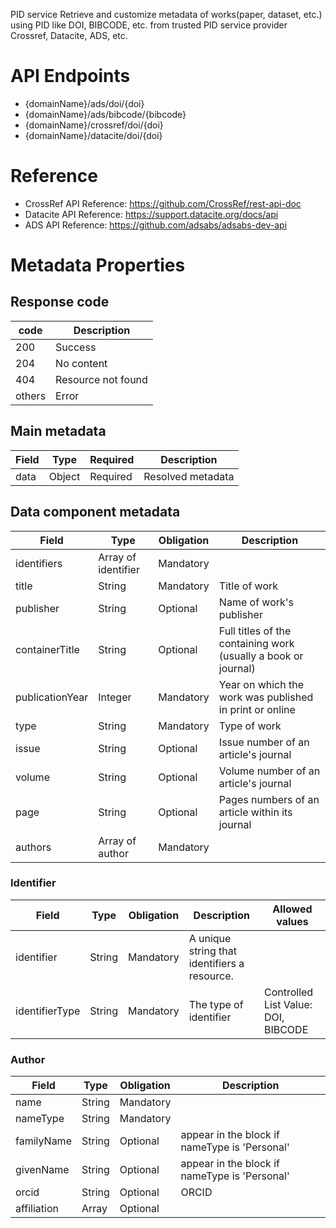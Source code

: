 PID service Retrieve and customize metadata of works(paper, dataset, etc.) using PID like DOI, BIBCODE, etc. from trusted PID service provider Crossref, Datacite, ADS, etc. 

# API Endpoints
* {domainName}/ads/doi/{doi}
* {domainName}/ads/bibcode/{bibcode}
* {domainName}/crossref/doi/{doi}
* {domainName}/datacite/doi/{doi}

# Reference
* CrossRef API Reference: https://github.com/CrossRef/rest-api-doc
* Datacite API Reference: https://support.datacite.org/docs/api
* ADS API Reference: https://github.com/adsabs/adsabs-dev-api

# Metadata Properties

## Response code

| code  | Description |
|-------|------|
| 200 | Success |
| 204 | No content |
| 404 | Resource not found |
| others | Error |

## Main metadata
| Field | Type | Required | Description |
|-------|------|----------|-------------|
| data | Object | Required | Resolved metadata |


## Data component metadata

| Field | Type | Obligation | Description |
|-------|------|----------|-------------|
| identifiers | Array of identifier | Mandatory |  |
| title | String | Mandatory | Title of work |
| publisher | String | Optional | Name of work's publisher |
| containerTitle | String | Optional | Full titles of the containing work (usually a book or journal) |
| publicationYear | Integer | Mandatory | Year on which the work was published in print or online  |
| type | String | Mandatory | Type of work |
| issue | String | Optional | Issue number of an article's journal |
| volume | String | Optional | Volume number of an article's journal |
| page | String | Optional | Pages numbers of an article within its journal |
| authors | Array of author | Mandatory |  |

### Identifier
| Field | Type | Obligation | Description | Allowed values |
|-------|------|----------|-------------|-------------|
| identifier | String | Mandatory | A unique string that identifiers a resource. | |
| identifierType | String | Mandatory | The type of identifier | Controlled List Value: DOI, BIBCODE |


### Author
| Field | Type | Obligation | Description |
|-------|------|----------|-------------|
| name | String | Mandatory |  |
| nameType | String | Mandatory |  |
| familyName | String | Optional | appear in the block if nameType is 'Personal' |
| givenName | String | Optional | appear in the block if nameType is 'Personal'|
| orcid | String | Optional | ORCID |
| affiliation | Array | Optional |  |





